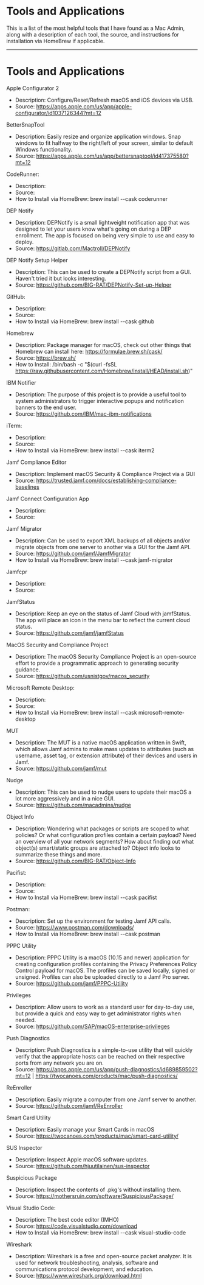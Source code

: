 # Tools and Applications
This is a list of the most helpful tools that I have found as a Mac Admin, along with a description of each tool, the source, and instructions for installation via HomeBrew if applicable.

-----

# Tools and Applications

Apple Configurator 2
  - Description: Configure/Reset/Refresh macOS and iOS devices via USB.
  - Source: https://apps.apple.com/us/app/apple-configurator/id1037126344?mt=12

BetterSnapTool
  - Description: Easily resize and organize application windows. Snap windows to fit halfway to the right/left of your screen, similar to default Windows functionality.
  - Source: https://apps.apple.com/us/app/bettersnaptool/id417375580?mt=12

CodeRunner:
  - Description:
  - Source:
  - How to Install via HomeBrew: brew install --cask coderunner

DEP Notify
  - Description: DEPNotify is a small lightweight notification app that was designed to let your users know what's going on during a DEP enrollment. The app is focused on being very simple to use and easy to deploy.
  - Source: https://gitlab.com/Mactroll/DEPNotify

DEP Notify Setup Helper
  - Description: This can be used to create a DEPNotify script from a GUI. Haven't tried it but looks interesting.
  - Source: https://github.com/BIG-RAT/DEPNotify-Set-up-Helper

GitHub:
  - Description:
  - Source:
  - How to Install via HomeBrew: brew install --cask github

Homebrew
  - Description: Package manager for macOS, check out other things that Homebrew can install here: https://formulae.brew.sh/cask/
  - Source: https://brew.sh/
  - How to Install: /bin/bash -c "$(curl -fsSL https://raw.githubusercontent.com/Homebrew/install/HEAD/install.sh)"

IBM Notifier
  - Description: The purpose of this project is to provide a useful tool to system administrators to trigger interactive popups and notification banners to the end user.
  - Source: https://github.com/IBM/mac-ibm-notifications

iTerm:
  - Description:
  - Source:
  - How to Install via HomeBrew: brew install --cask iterm2

Jamf Compliance Editor
  - Description: Implement macOS Security & Compliance Project via a GUI
  - Source: https://trusted.jamf.com/docs/establishing-compliance-baselines

Jamf Connect Configuration App
  - Description:
  - Source:

Jamf Migrator
  - Description: Can be used to export XML backups of all objects and/or migrate objects from one server to another via a GUI for the Jamf API.
  - Source: https://github.com/jamf/JamfMigrator
  - How to Install via HomeBrew: brew install --cask jamf-migrator

Jamfcpr
  - Description:
  - Source:

JamfStatus
  - Description: Keep an eye on the status of Jamf Cloud with jamfStatus. The app will place an icon in the menu bar to reflect the current cloud status.
  - Source: https://github.com/jamf/jamfStatus

MacOS Security and Compliance Project
  - Description: The macOS Security Compliance Project is an open-source effort to provide a programmatic approach to generating security guidance.
  - Source: https://github.com/usnistgov/macos_security

Microsoft Remote Desktop:
  - Description:
  - Source:
  - How to Install via HomeBrew: brew install --cask microsoft-remote-desktop

MUT
  - Description: The MUT is a native macOS application written in Swift, which allows Jamf admins to make mass updates to attributes (such as username, asset tag, or extension attribute) of their devices and users in Jamf.
  - Source: https://github.com/jamf/mut

Nudge
  - Description: This can be used to nudge users to update their macOS a lot more aggressively and in a nice GUI.
  - Source: https://github.com/macadmins/nudge

Object Info
  - Description: Wondering what packages or scripts are scoped to what policies? Or what configuration profiles contain a certain payload? Need an overview of all your network segments? How about finding out what object(s) smart/static groups are attached to? Object info looks to summarize these things and more.
  - Source: https://github.com/BIG-RAT/Object-Info

Pacifist:
  - Description:
  - Source:
  - How to Install via HomeBrew: brew install --cask pacifist

Postman:
  - Description: Set up the environment for testing Jamf API calls.
  - Source: https://www.postman.com/downloads/
  - How to Install via HomeBrew: brew install --cask postman

PPPC Utility
  - Description: PPPC Utility is a macOS (10.15 and newer) application for creating configuration profiles containing the Privacy Preferences Policy Control payload for macOS. The profiles can be saved locally, signed or unsigned. Profiles can also be uploaded directly to a Jamf Pro server.
  - Source: https://github.com/jamf/PPPC-Utility

Privileges
  - Description: Allow users to work as a standard user for day-to-day use, but provide a quick and easy way to get administrator rights when needed.
  - Source: https://github.com/SAP/macOS-enterprise-privileges

Push Diagnostics
  - Description: Push Diagnostics is a simple-to-use utility that will quickly verify that the appropriate hosts can be reached on their respective ports from any network you are on.
  - Source: https://apps.apple.com/us/app/push-diagnostics/id689859502?mt=12 | https://twocanoes.com/products/mac/push-diagnostics/

ReEnroller
  - Description: Easily migrate a computer from one Jamf server to another.
  - Source: https://github.com/jamf/ReEnroller

Smart Card Utility
  - Description: Easily manage your Smart Cards in macOS
  - Source: https://twocanoes.com/products/mac/smart-card-utility/

SUS Inspector
  - Description: Inspect Apple macOS software updates.
  - Source: https://github.com/hjuutilainen/sus-inspector

Suspicious Package
  - Description: Inspect the contents of .pkg's without installing them.
  - Source: https://mothersruin.com/software/SuspiciousPackage/

Visual Studio Code:
  - Description: The best code editor (IMHO)
  - Source: https://code.visualstudio.com/download
  - How to Install via HomeBrew: brew install --cask visual-studio-code

Wireshark
  - Description: Wireshark is a free and open-source packet analyzer. It is used for network troubleshooting, analysis, software and communications protocol development, and education.
  - Source: https://www.wireshark.org/download.html
